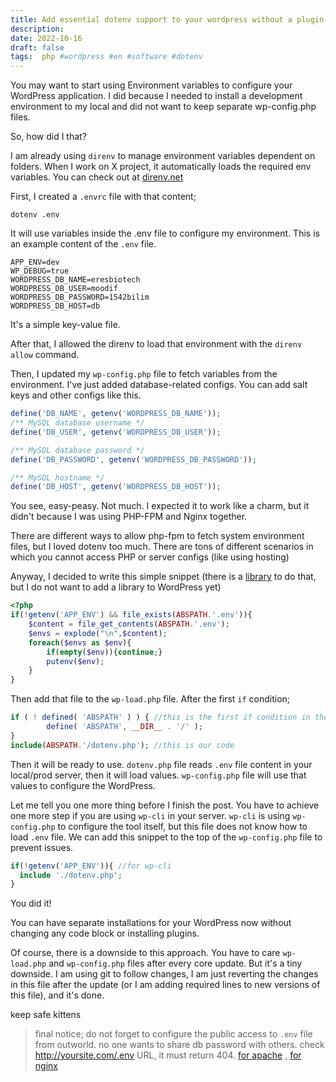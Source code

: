 ```yaml
---
title: Add essential dotenv support to your wordpress without a plugin
description:
date: 2022-10-16 
draft: false
tags:  php #wordpress #en #software #dotenv
---
```



You may want to start using Environment variables to configure your WordPress application. I did because I needed to install a development environment to my local and did not want to keep separate wp-config.php files.

So, how did I that?
<!--more-->
I am already using `direnv` to manage environment variables dependent on folders. When I work on X project, it automatically loads the required env variables. You can check out at [direnv.net](direnv.net) 

First, I created a `.envrc` file with that content;

```
dotenv .env
```

It will use variables inside the .env file to configure my environment. This is an example content of the `.env` file.

```
APP_ENV=dev
WP_DEBUG=true
WORDPRESS_DB_NAME=eresbiotech
WORDPRESS_DB_USER=moodif
WORDPRESS_DB_PASSWORD=1542bilim
WORDPRESS_DB_HOST=db
```

It's a simple key-value file. 

After that, I allowed the direnv to load that environment with the `direnv allow` command. 

Then, I updated my `wp-config.php` file to fetch variables from the environment.
I've just added database-related configs. You can add salt keys and other configs like this. 

```php
define('DB_NAME', getenv('WORDPRESS_DB_NAME'));
/** MySQL database username */
define('DB_USER', getenv('WORDPRESS_DB_USER'));

/** MySQL database password */
define('DB_PASSWORD', getenv('WORDPRESS_DB_PASSWORD'));

/** MySQL hostname */
define('DB_HOST', getenv('WORDPRESS_DB_HOST'));
```

You see,  easy-peasy. Not much. I expected it to work like a charm, but it didn't because I was using PHP-FPM and Nginx together. 

There are different ways to allow php-fpm to fetch system environment files, but I loved dotenv too much. There are tons of different scenarios in which you cannot access PHP or server configs (like using hosting)

Anyway, I decided to write this simple snippet (there is a [library](https://github.com/vlucas/phpdotenv) to do that, but I do not want to add a library to WordPress yet) 

```php
<?php
if(!getenv('APP_ENV') && file_exists(ABSPATH.'.env')){
    $content = file_get_contents(ABSPATH.'.env');
    $envs = explode("\n",$content);
    foreach($envs as $env){
        if(empty($env)){continue;}
        putenv($env);
    }
}
```
Then add that file to the `wp-load.php` file. After the first `if` condition;

```php
if ( ! defined( 'ABSPATH' ) ) { //this is the first if condition in the file
        define( 'ABSPATH', __DIR__ . '/' );
}
include(ABSPATH.'/dotenv.php'); //this is our code
```

Then it will be ready to use. `dotenv.php` file reads `.env` file content in your local/prod server, then it will load values. `wp-config.php` file will use that values to configure the WordPress.

Let me tell you one more thing before I finish the post. You have to achieve one more step if you are using `wp-cli` in your server. `wp-cli` is using `wp-config.php` to configure the tool itself, but this file does not know how to load `.env` file. We can add this snippet to the top of the `wp-config.php` file to prevent issues.

```php
if(!getenv('APP_ENV')){ //for wp-cli
  include './dotenv.php';
}
```

You did it!

You can have separate installations for your WordPress now without changing any code block or installing plugins. 

Of course, there is a downside to this approach. You have to care `wp-load.php` and `wp-config.php` files after every core update. But it's a tiny downside. I am using git to follow changes, I am just reverting the changes in this file after the update (or I am adding required lines to new versions of this file), and it's done.

keep safe kittens

> final notice; do not forget to configure the public access to `.env` file from outworld. no one wants to share db password with others. check http://yoursite.com/.env URL, it must return 404.  [for apache](https://www.google.it/search?q=how+to+deny+access+to+file+htaccess) , [for nginx](https://www.google.it/search?q=how+to+deny+access+to+file+nginx)

